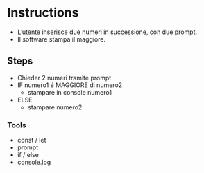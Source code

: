 # Instructions
- L’utente inserisce due numeri in successione, con due prompt.
- Il software stampa il maggiore.

## Steps
- Chieder 2 numeri tramite prompt
- IF numero1 é MAGGIORE di numero2
    - stampare in console numero1
- ELSE
    - stampare numero2

### Tools
- const / let
- prompt
- if / else
- console.log